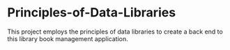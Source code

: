 # Principles-of-Data-Libraries
This project employs the principles of data libraries to create a back end to this library book management application. 
